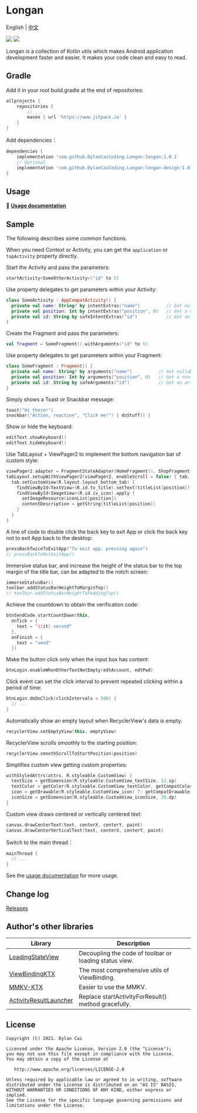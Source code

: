 # Longan

English | [中文](README_CN.md)

[![](https://www.jitpack.io/v/DylanCaiCoding/Longan.svg)](https://www.jitpack.io/#DylanCaiCoding/Longan) [![](https://img.shields.io/badge/License-Apache--2.0-blue.svg)](https://github.com/DylanCaiCoding/Longan/blob/master/LICENSE)

Longan is a collection of Kotlin utils which makes Android application development faster and easier. It makes your code clean and easy to read.


## Gradle

Add it in your root build.gradle at the end of repositories:

```groovy
allprojects {
    repositories {
        // ...
        maven { url 'https://www.jitpack.io' }
    }
}
```

Add dependencies：

```groovy
dependencies {
    implementation 'com.github.DylanCaiCoding.Longan:longan:1.0.1'
    // Optional
    implementation 'com.github.DylanCaiCoding.Longan:longan-design:1.0.1'
}
```
## Usage

:pencil: **[Usage documentation](https://dylancaicoding.github.io/Longan)**

## Sample

The following describes some common functions.

When you need Context or Activity, you can get the `application` or `topActivity` property directly.

Start the Activity and pass the parameters:

```kotlin
startActivity<SomeOtherActivity>("id" to 5)
```

Use property delegates to get parameters within your Activity:

```kotlin
class SomeActivity : AppCompatActivity() {
  private val name: String? by intentExtras("name")          // Get nullable parameter with the Intent
  private val position: Int by intentExtras("position", 0)   // Get a non-null parameter with a default value with the Intent
  private val id: String by safeIntentExtras("id")           // Get an artificially non-null parameter with the Intent
}
```

Create the Fragment and pass the parameters:

```kotlin
val fragment = SomeFragment().withArguments("id" to 5)
```

Use property delegates to get parameters within your Fragment:

```kotlin
class SomeFragment : Fragment() {
  private val name: String? by arguments("name")          // Get nullable parameter with the arguments
  private val position: Int by arguments("position", 0)   // Get a non-null parameter with a default value with the arguments
  private val id: String by safeArguments("id")           // Get an artificially non-null parameter with the arguments
}
```

Simply shows a Toast or Snackbar message:

```kotlin
toast("Hi there!")
snackbar("Action, reaction", "Click me!") { doStuff() }
```

Show or hide the keyboard:

```kotlin
editText.showKeyboard()
editText.hideKeyboard()
```

Use TabLayout + ViewPager2 to implement the bottom navigation bar of custom style:

```kotlin
viewPager2.adapter = FragmentStateAdapter(HomeFragment(), ShopFragment(), MineFragment())
tabLayout.setupWithViewPager2(viewPager2, enableScroll = false) { tab, position ->
  tab.setCustomView(R.layout.layout_bottom_tab) {
    findViewById<TextView>(R.id.tv_title).setText(titleList[position])
    findViewById<ImageView>(R.id.iv_icon).apply {
      setImageResource(iconList[position])
      contentDescription = getString(titleList[position])
    }
  }
}
```

A line of code to double click the back key to exit App or click the back key not to exit App back to the desktop:

```kotlin
pressBackTwiceToExitApp("To exit app, pressing again")
// pressBackToNotExitApp()
```

Immersive status bar, and increase the height of the status bar to the top margin of the title bar, can be adapted to the notch screen:

```kotlin
immerseStatusBar()
toolbar.addStatusBarHeightToMarginTop()
// toolbar.addStatusBarHeightToPaddingTop()
```

Achieve the countdown to obtain the verification code:

```kotlin
btnSendCode.startCountDown(this,
  onTick = {
    text = "${it} second"
  },
  onFinish = {
    text = "send"
  })
```

Make the button click only when the input box has content:

```kotlin
btnLogin.enableWhenOtherTextNotEmpty(edtAccount, edtPwd)
```

Click event can set the click interval to prevent repeated clicking within a period of time:

```kotlin
btnLogin.doOnClick(clickIntervals = 500) { 
  // ...
}
```

Automatically show an empty layout when RecyclerView's data is empty:

```kotlin
recyclerView.setEmptyView(this, emptyView)
```

RecyclerView scrolls smoothly to the starting position:

```kotlin
recyclerView.smoothScrollToStartPosition(position)
```

Simplifies custom view getting custom properties:

```kotlin
withStyledAttrs(attrs, R.styleable.CustomView) {
  textSize = getDimension(R.styleable.CustomView_textSize, 12.sp)
  textColor = getColor(R.styleable.CustomView_textColor, getCompatColor(R.color.text_normal))
  icon = getDrawable(R.styleable.CustomView_icon) ?: getCompatDrawable(R.drawable.default_icon)
  iconSize = getDimension(R.styleable.CustomView_iconSize, 30.dp)
}
```

Custom view draws centered or vertically centered text:

```kotlin
canvas.drawCenterText(text, centerX, centerY, paint)
canvas.drawCenterVerticalText(text, centerX, centerY, paint)
```

Switch to the main thread：

```kotlin
mainThread { 
  // ...
}
```

See the [usage documentation](https://dylancaicoding.github.io/Longan) for more usage.

## Change log

[Releases](https://github.com/DylanCaiCoding/Longan/releases)

## Author's other libraries

| Library                                                      | Description                                                  |
| ------------------------------------------------------------ | ------------------------------------------------------------ |
| [LoadingStateView](https://github.com/DylanCaiCoding/LoadingStateView) | Decoupling the code of toolbar or loading status view. |
| [ViewBindingKTX](https://github.com/DylanCaiCoding/ViewBindingKTX) | The most comprehensive utils of ViewBinding.                 |
| [MMKV-KTX](https://github.com/DylanCaiCoding/MMKV-KTX)       | Easier to use the MMKV.                                      |
| [ActivityResultLauncher](https://github.com/DylanCaiCoding/ActivityResultLauncher) | Replace startActivityForResult() method gracefully.           |

## License

```
Copyright (C) 2021. Dylan Cai

Licensed under the Apache License, Version 2.0 (the "License");
you may not use this file except in compliance with the License.
You may obtain a copy of the License at

   http://www.apache.org/licenses/LICENSE-2.0

Unless required by applicable law or agreed to in writing, software
distributed under the License is distributed on an "AS IS" BASIS,
WITHOUT WARRANTIES OR CONDITIONS OF ANY KIND, either express or implied.
See the License for the specific language governing permissions and
limitations under the License.
```
